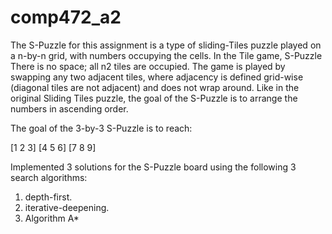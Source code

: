 # comp472_a2


The S-Puzzle for this assignment is a type of sliding-Tiles puzzle played on a n-by-n grid, with numbers
occupying the cells. In the Tile game, S-Puzzle There is no space; all n2 tiles are occupied. The game is
played by swapping any two adjacent tiles, where adjacency is defined grid-wise (diagonal tiles are not
adjacent) and does not wrap around. Like in the original Sliding Tiles puzzle, the goal of the S-Puzzle is to
arrange the numbers in ascending order.

The goal of the 3-by-3 S-Puzzle is to reach: 

[1 2 3]
[4 5 6]
[7 8 9]

Implemented 3 solutions for the S-Puzzle board using the following 3 search algorithms:

1. depth-first.
2. iterative-deepening.
3. Algorithm A*
